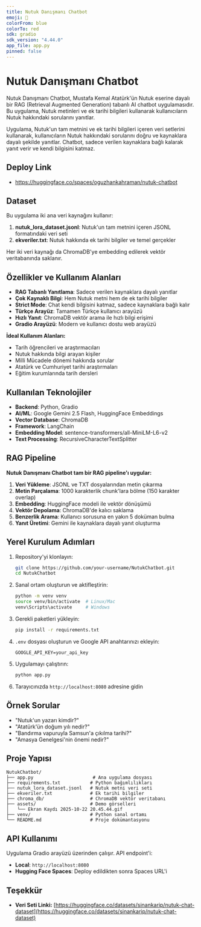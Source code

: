 ```yaml
---
title: Nutuk Danışmanı Chatbot
emoji: 📜
colorFrom: blue
colorTo: red
sdk: gradio
sdk_version: "4.44.0"
app_file: app.py
pinned: false
---
```


# Nutuk Danışmanı Chatbot

Nutuk Danışmanı Chatbot, Mustafa Kemal Atatürk'ün Nutuk eserine dayalı bir RAG (Retrieval Augmented Generation) tabanlı AI chatbot uygulamasıdır. Bu uygulama, Nutuk metinleri ve ek tarihi bilgileri kullanarak kullanıcıların Nutuk hakkındaki sorularını yanıtlar.

Uygulama, Nutuk'un tam metnini ve ek tarihi bilgileri içeren veri setlerini kullanarak, kullanıcıların Nutuk hakkındaki sorularını doğru ve kaynaklara dayalı şekilde yanıtlar. Chatbot, sadece verilen kaynaklara bağlı kalarak yanıt verir ve kendi bilgisini katmaz.

## Deploy Link

- https://huggingface.co/spaces/oguzhankahraman/nutuk-chatbot



## Dataset

Bu uygulama iki ana veri kaynağını kullanır:

1. **nutuk_lora_dataset.jsonl**: Nutuk'un tam metnini içeren JSONL formatındaki veri seti
2. **ekveriler.txt**: Nutuk hakkında ek tarihi bilgiler ve temel gerçekler

Her iki veri kaynağı da ChromaDB'ye embedding edilerek vektör veritabanında saklanır.

## Özellikler ve Kullanım Alanları

- **RAG Tabanlı Yanıtlama**: Sadece verilen kaynaklara dayalı yanıtlar
- **Çok Kaynaklı Bilgi**: Hem Nutuk metni hem de ek tarihi bilgiler
- **Strict Mode**: Chat kendi bilgisini katmaz, sadece kaynaklara bağlı kalır
- **Türkçe Arayüz**: Tamamen Türkçe kullanıcı arayüzü
- **Hızlı Yanıt**: ChromaDB vektör arama ile hızlı bilgi erişimi
- **Gradio Arayüzü**: Modern ve kullanıcı dostu web arayüzü

**İdeal Kullanım Alanları:**
- Tarih öğrencileri ve araştırmacıları
- Nutuk hakkında bilgi arayan kişiler
- Milli Mücadele dönemi hakkında sorular
- Atatürk ve Cumhuriyet tarihi araştırmaları
- Eğitim kurumlarında tarih dersleri

## Kullanılan Teknolojiler

- **Backend**: Python, Gradio
- **AI/ML**: Google Gemini 2.5 Flash, HuggingFace Embeddings
- **Vector Database**: ChromaDB
- **Framework**: LangChain
- **Embedding Model**: sentence-transformers/all-MiniLM-L6-v2
- **Text Processing**: RecursiveCharacterTextSplitter

## RAG Pipeline

**Nutuk Danışmanı Chatbot tam bir RAG pipeline'ı uygular:**

1. **Veri Yükleme**: JSONL ve TXT dosyalarından metin çıkarma
2. **Metin Parçalama**: 1000 karakterlik chunk'lara bölme (150 karakter overlap)
3. **Embedding**: HuggingFace modeli ile vektör dönüşümü
4. **Vektör Depolama**: ChromaDB'de kalıcı saklama
5. **Benzerlik Arama**: Kullanıcı sorusuna en yakın 5 doküman bulma
6. **Yanıt Üretimi**: Gemini ile kaynaklara dayalı yanıt oluşturma

## Yerel Kurulum Adımları

1. Repository'yi klonlayın:
   ```bash
   git clone https://github.com/your-username/NutukChatbot.git
   cd NutukChatbot
   ```

2. Sanal ortam oluşturun ve aktifleştirin:
   ```bash
   python -m venv venv
   source venv/bin/activate  # Linux/Mac
   venv\Scripts\activate     # Windows
   ```

3. Gerekli paketleri yükleyin:
   ```bash
   pip install -r requirements.txt
   ```

4. `.env` dosyası oluşturun ve Google API anahtarınızı ekleyin:
   ```
   GOOGLE_API_KEY=your_api_key
   ```

5. Uygulamayı çalıştırın:
   ```bash
   python app.py
   ```

6. Tarayıcınızda `http://localhost:8080` adresine gidin

## Örnek Sorular

- "Nutuk'un yazarı kimdir?"
- "Atatürk'ün doğum yılı nedir?"
- "Bandırma vapuruyla Samsun'a çıkılma tarihi?"
- "Amasya Genelgesi'nin önemi nedir?"

## Proje Yapısı

```
NutukChatbot/
├── app.py                      # Ana uygulama dosyası
├── requirements.txt           # Python bağımlılıkları
├── nutuk_lora_dataset.jsonl   # Nutuk metni veri seti
├── ekveriler.txt              # Ek tarihi bilgiler
├── chroma_db/                 # ChromaDB vektör veritabanı
├── assets/                    # Demo görselleri
│   └── Ekran Kaydı 2025-10-22 20.45.44.gif
├── venv/                      # Python sanal ortamı
└── README.md                  # Proje dokümantasyonu
```

## API Kullanımı

Uygulama Gradio arayüzü üzerinden çalışır. API endpoint'i:
- **Local**: `http://localhost:8080`
- **Hugging Face Spaces**: Deploy edildikten sonra Spaces URL'i




## Teşekkür

* **Veri Seti Linki:** [https://huggingface.co/datasets/sinankarip/nutuk-chat-dataset](https://huggingface.co/datasets/sinankarip/nutuk-chat-dataset)